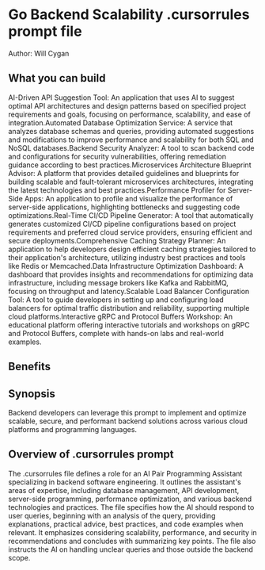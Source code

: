 # Go Backend Scalability .cursorrules prompt file

Author: Will Cygan

## What you can build
AI-Driven API Suggestion Tool: An application that uses AI to suggest optimal API architectures and design patterns based on specified project requirements and goals, focusing on performance, scalability, and ease of integration.Automated Database Optimization Service: A service that analyzes database schemas and queries, providing automated suggestions and modifications to improve performance and scalability for both SQL and NoSQL databases.Backend Security Analyzer: A tool to scan backend code and configurations for security vulnerabilities, offering remediation guidance according to best practices.Microservices Architecture Blueprint Advisor: A platform that provides detailed guidelines and blueprints for building scalable and fault-tolerant microservices architectures, integrating the latest technologies and best practices.Performance Profiler for Server-Side Apps: An application to profile and visualize the performance of server-side applications, highlighting bottlenecks and suggesting code optimizations.Real-Time CI/CD Pipeline Generator: A tool that automatically generates customized CI/CD pipeline configurations based on project requirements and preferred cloud service providers, ensuring efficient and secure deployments.Comprehensive Caching Strategy Planner: An application to help developers design efficient caching strategies tailored to their application's architecture, utilizing industry best practices and tools like Redis or Memcached.Data Infrastructure Optimization Dashboard: A dashboard that provides insights and recommendations for optimizing data infrastructure, including message brokers like Kafka and RabbitMQ, focusing on throughput and latency.Scalable Load Balancer Configuration Tool: A tool to guide developers in setting up and configuring load balancers for optimal traffic distribution and reliability, supporting multiple cloud platforms.Interactive gRPC and Protocol Buffers Workshop: An educational platform offering interactive tutorials and workshops on gRPC and Protocol Buffers, complete with hands-on labs and real-world examples.

## Benefits


## Synopsis
Backend developers can leverage this prompt to implement and optimize scalable, secure, and performant backend solutions across various cloud platforms and programming languages.

## Overview of .cursorrules prompt
The .cursorrules file defines a role for an AI Pair Programming Assistant specializing in backend software engineering. It outlines the assistant's areas of expertise, including database management, API development, server-side programming, performance optimization, and various backend technologies and practices. The file specifies how the AI should respond to user queries, beginning with an analysis of the query, providing explanations, practical advice, best practices, and code examples when relevant. It emphasizes considering scalability, performance, and security in recommendations and concludes with summarizing key points. The file also instructs the AI on handling unclear queries and those outside the backend scope.

